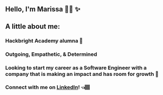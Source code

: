 
<!-- This is a README.md for my GitHub page -->


## Hello, I'm Marissa 👋🏽 :sparkles: 

## A little about me:
### Hackbright Academy alumna 📕
### Outgoing, Empathetic, & Determined 
### Looking to start my career as a Software Engineer with a company that is making an impact and has room for growth :seedling:

### Connect with me on [LinkedIn](https://www.linkedin.com/in/marissa-aguilera/)! 👈🏽

